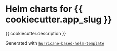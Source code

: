# Helm charts for {{ cookiecutter.app_slug }}

{{ cookiecutter.description }}

Generated with [`hurricane-based-helm-template`](https://github.com/Blueshoe/hurricane-based-helm-template)